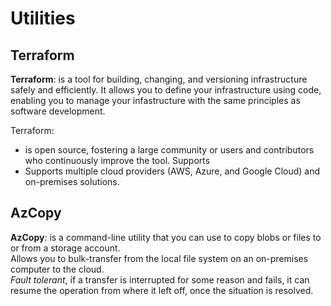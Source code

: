 # Utilities

## Terraform

**Terraform**: is a tool for building, changing, and versioning infrastructure safely and efficiently.  It allows you to define your infrastructure using code, enabling you to manage your infastructure with the same principles as software development.

Terraform:
- is open source, fostering a large community or users and contributors who continuously improve the tool.  Supports 
- Supports multiple cloud providers (AWS, Azure, and Google Cloud) and on-premises solutions.

## AzCopy

**AzCopy**: is a command-line utility that you can use to copy blobs or files to or from a storage account.  
Allows you to bulk-transfer from the local file system on an on-premises computer to the cloud.  
*Fault tolerant*, if a transfer is interrupted for some reason and fails, it can resume the operation from where it left off, once the situation is resolved.
